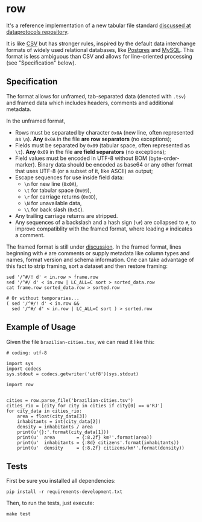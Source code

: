 row
===

It's a reference implementation of a new tabular file standard [discussed at
dataprotocols repository][issue76].

It is like [CSV](http://en.wikipedia.org/wiki/Comma-separated_values) but has
stronger rules, inspired by the default data interchange formats of widely
used relational databases, like [Postgres][pg_copy] and [MySQL][mysql_load].
This format is less ambiguous than CSV and allows for line-oriented processing
(see "Specification" below).

[pg_copy]: http://www.postgresql.org/docs/9.3/static/sql-copy.html
[mysql_load]: http://dev.mysql.com/doc/refman/5.7/en/load-data.html
[issue76]: https://github.com/dataprotocols/dataprotocols/issues/76

Specification
-------------

The format allows for unframed, tab-separated data (denoted with `.tsv`) and
framed data which includes headers, comments and additional metadata.

In the unframed format,

- Rows must be separated by character `0x0A` (new line, often represented as
  `\n`). **Any** `0x0A` in the file **are row separators** (no exceptions);
- Fields must be separated by `0x09` (tabular space, often represented as
  `\t`). **Any** `0x09` in the file **are field separators** (no exceptions);
- Field values must be encoded in UTF-8 without BOM (byte-order-marker).
  Binary data should be encoded as base64 or any other format that uses UTF-8
  (or a subset of it, like ASCII) as output;
- Escape sequences for use inside field data:
  - `\n` for new line (`0x0A`),
  - `\t` for tabular space (`0x09`),
  - `\r` for carriage returns (`0x0D`),
  - `\N` for unavailable data,
  - `\\` for back slash (`0x5C`).
- Any trailing carriage returns are stripped.
- Any sequences of a backslash and a hash sign (`\#`) are collapsed to `#`, to
  improve compatiblity with the framed format, where leading `#` indicates a
  comment.

The framed format is still under [discussion][issue76]. In the framed format,
lines beginning with `#` are comments or supply metadata like column types and
names, format version and schema information. One can take advantage of this
fact to strip framing, sort a dataset and then restore framing:

    sed '/^#/! d' < in.row > frame.row
    sed '/^#/ d' < in.row | LC_ALL=C sort > sorted_data.row
    cat frame.row sorted_data.row > sorted.row

    # Or without temporaries...
    ( sed '/^#/! d' < in.row &&
      sed '/^#/ d' < in.row | LC_ALL=C sort ) > sorted.row

Example of Usage
----------------

Given the file `brazilian-cities.tsv`, we can read it like this:

    # coding: utf-8

    import sys
    import codecs
    sys.stdout = codecs.getwriter('utf8')(sys.stdout)

    import row


    cities = row.parse_file('brazilian-cities.tsv')
    cities_rio = [city for city in cities if city[0] == u'RJ']
    for city_data in cities_rio:
        area = float(city_data[3])
        inhabitants = int(city_data[2])
        density = inhabitants / area
        print(u'{}:'.format(city_data[1]))
        print(u'  area        = {:8.2f} km²'.format(area))
        print(u'  inhabitants = {:8d} citizens'.format(inhabitants))
        print(u'  density     = {:8.2f} citizens/km²'.format(density))



Tests
-----

First be sure you installed all dependencies:

    pip install -r requirements-development.txt

Then, to run the tests, just execute:

    make test
